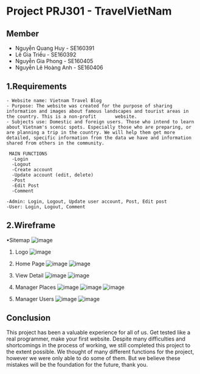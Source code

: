 # Project PRJ301 - TravelVietNam
## Member
   - Nguyễn Quang Huy - SE160391
   - Lê Gia Triều - SE160392
   - Nguyễn Gia Phong - SE160405
   - Nguyễn Lê Hoàng Anh - SE160406
## 1.Requirements

    - Website name: Vietnam Travel Blog
    - Purpose: The website was created for the purpose of sharing information and images about famous landscapes and tourist areas in the country. This is a non-profit       website.
    - Subjects use: Domestic and foreign users. Those who intend to learn about Vietnam's scenic spots. Especially those who are preparing, or are planning a trip in the country. We will help them get more detailed, specific information from the data we have and information shared from others in the community.
     
     MAIN FUNCTIONS
      -Login
      -Logout
      -Create account
      -Update account (edit, delete)
      -Post
      -Edit Post
      -Comment

    -Admin: Login, Logout, Update user account, Post, Edit post
    -User: Login, Logout, Comment


## 2.Wireframe

   •Sitemap
   ![image](https://user-images.githubusercontent.com/122345473/218329078-27db2881-b243-463f-a71f-46921da2b65e.png)

   1. Logo
   ![image](https://user-images.githubusercontent.com/122345473/227017893-1bcf6e1b-2fe9-4ce9-85e2-e15f51e98df5.png)
   2. Home Page
   ![image](https://user-images.githubusercontent.com/122345473/227018123-71ece836-f614-40d5-8c21-f688a36a6275.png)
   ![image](https://user-images.githubusercontent.com/122345473/227018327-7c508aee-b25e-4da0-bca2-2bfc8f3ccf8e.png)

   3. View Detail
   ![image](https://user-images.githubusercontent.com/122345473/227019040-3e4b95dc-882f-442a-94d0-a19f218b117e.png)
   ![image](https://user-images.githubusercontent.com/122345473/227019105-1b8a180e-39ba-4c9e-95ca-818b09ae9977.png)

   4. Manager Places
   ![image](https://user-images.githubusercontent.com/122345473/227018724-bf58389c-9fe0-474d-bee2-339004befdf0.png)
   ![image](https://user-images.githubusercontent.com/122345473/227018785-71c88da5-e58a-4650-b40c-db413d85f70b.png)
   ![image](https://user-images.githubusercontent.com/122345473/227018894-68f25414-4f6d-4f20-8c7d-32639e087ecc.png)

   5. Manager Users
   ![image](https://user-images.githubusercontent.com/122345473/227018537-0771dc44-0600-4bb9-a6a2-26a0e12a8c23.png)
   ![image](https://user-images.githubusercontent.com/122345473/227018628-97c89ed7-941e-4f42-ae99-84cd023de534.png)

   
   
   



   


   





## Conclusion
   This project has been a valuable experience for all of us. Get tested like a real programmer, make your first website. Despite many difficulties and shortcomings in the process of working, we still completed this project to the extent possible. We thought of many different functions for the project, however we were only able to do some of them. But we believe these mistakes will be the foundation for the future, thank you.


